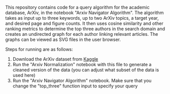 This repository contains code for a query algorithm for the academic database, ArXiv, in the notebook "Arxiv Navigator Algorithm". The algorithm takes as input up to three keywords, up to two ArXiv topics, a target year, and desired page and figure counts. It then uses cosine similarity and other ranking metrics to determine the top three authors in the search domain and creates an undirected graph for each author linking relevant articles. The graphs can be viewed as SVG files in the user browser.

Steps for running are as follows:

1. Download the ArXiv dataset from [Kaggle](https://www.kaggle.com/datasets/Cornell-University/arxiv)
2. Run the  "Arxiv Normalization" notebook with this file to generate a cleaned version of the data (you can adjust what subset of the data is used here)
3. Run the "Arxiv Navigator Algorithm" notebook. Make sure that you change the "top_three" function input to specify your query
